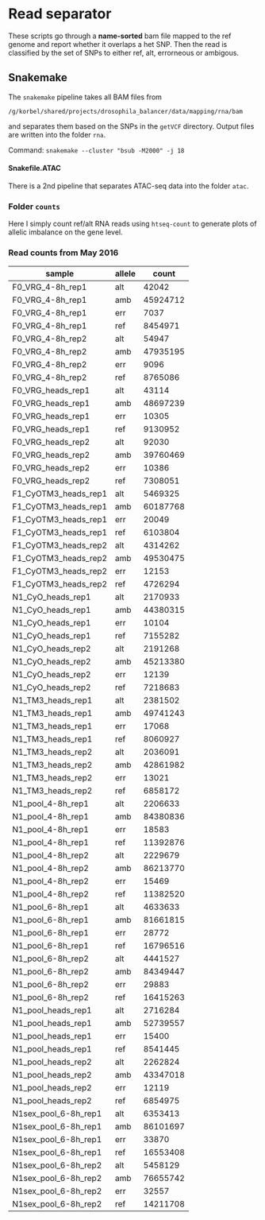 # Read separator

These scripts go through a **name-sorted** bam file mapped to the ref genome
and report whether it overlaps a het SNP. Then the read is classified by the
set of SNPs to either ref, alt, errorneous or ambigous.

## Snakemake

The `snakemake` pipeline takes all BAM files from

```
/g/korbel/shared/projects/drosophila_balancer/data/mapping/rna/bam
```

and separates them based on the SNPs in the `getVCF` directory.
Output files are written into the folder `rna`.

Command: `snakemake --cluster "bsub -M2000" -j 18`

#### Snakefile.ATAC

There is a 2nd pipeline that separates ATAC-seq data into the folder `atac`.

### Folder `counts`

Here I simply count ref/alt RNA reads using `htseq-count` to generate plots of allelic imbalance 
on the gene level.

### Read counts from May 2016

sample                  | allele | count
---                     | ---    | ---
F0_VRG_4-8h_rep1        | alt    | 42042
F0_VRG_4-8h_rep1        | amb    | 45924712
F0_VRG_4-8h_rep1        | err    | 7037
F0_VRG_4-8h_rep1        | ref    | 8454971
F0_VRG_4-8h_rep2        | alt    | 54947
F0_VRG_4-8h_rep2        | amb    | 47935195
F0_VRG_4-8h_rep2        | err    | 9096
F0_VRG_4-8h_rep2        | ref    | 8765086
F0_VRG_heads_rep1       | alt    | 43114
F0_VRG_heads_rep1       | amb    | 48697239
F0_VRG_heads_rep1       | err    | 10305
F0_VRG_heads_rep1       | ref    | 9130952
F0_VRG_heads_rep2       | alt    | 92030
F0_VRG_heads_rep2       | amb    | 39760469
F0_VRG_heads_rep2       | err    | 10386
F0_VRG_heads_rep2       | ref    | 7308051
F1_CyOTM3_heads_rep1    | alt    | 5469325
F1_CyOTM3_heads_rep1    | amb    | 60187768
F1_CyOTM3_heads_rep1    | err    | 20049
F1_CyOTM3_heads_rep1    | ref    | 6103804
F1_CyOTM3_heads_rep2    | alt    | 4314262
F1_CyOTM3_heads_rep2    | amb    | 49530475
F1_CyOTM3_heads_rep2    | err    | 12153
F1_CyOTM3_heads_rep2    | ref    | 4726294
N1_CyO_heads_rep1       | alt    | 2170933
N1_CyO_heads_rep1       | amb    | 44380315
N1_CyO_heads_rep1       | err    | 10104
N1_CyO_heads_rep1       | ref    | 7155282
N1_CyO_heads_rep2       | alt    | 2191268
N1_CyO_heads_rep2       | amb    | 45213380
N1_CyO_heads_rep2       | err    | 12139
N1_CyO_heads_rep2       | ref    | 7218683
N1_TM3_heads_rep1       | alt    | 2381502
N1_TM3_heads_rep1       | amb    | 49741243
N1_TM3_heads_rep1       | err    | 17068
N1_TM3_heads_rep1       | ref    | 8060927
N1_TM3_heads_rep2       | alt    | 2036091
N1_TM3_heads_rep2       | amb    | 42861982
N1_TM3_heads_rep2       | err    | 13021
N1_TM3_heads_rep2       | ref    | 6858172
N1_pool_4-8h_rep1       | alt    | 2206633
N1_pool_4-8h_rep1       | amb    | 84380836
N1_pool_4-8h_rep1       | err    | 18583
N1_pool_4-8h_rep1       | ref    | 11392876
N1_pool_4-8h_rep2       | alt    | 2229679
N1_pool_4-8h_rep2       | amb    | 86213770
N1_pool_4-8h_rep2       | err    | 15469
N1_pool_4-8h_rep2       | ref    | 11382520
N1_pool_6-8h_rep1       | alt    | 4633633
N1_pool_6-8h_rep1       | amb    | 81661815
N1_pool_6-8h_rep1       | err    | 28772
N1_pool_6-8h_rep1       | ref    | 16796516
N1_pool_6-8h_rep2       | alt    | 4441527
N1_pool_6-8h_rep2       | amb    | 84349447
N1_pool_6-8h_rep2       | err    | 29883
N1_pool_6-8h_rep2       | ref    | 16415263
N1_pool_heads_rep1      | alt    | 2716284
N1_pool_heads_rep1      | amb    | 52739557
N1_pool_heads_rep1      | err    | 15400
N1_pool_heads_rep1      | ref    | 8541445
N1_pool_heads_rep2      | alt    | 2262824
N1_pool_heads_rep2      | amb    | 43347018
N1_pool_heads_rep2      | err    | 12119
N1_pool_heads_rep2      | ref    | 6854975
N1sex_pool_6-8h_rep1    | alt    | 6353413
N1sex_pool_6-8h_rep1    | amb    | 86101697
N1sex_pool_6-8h_rep1    | err    | 33870
N1sex_pool_6-8h_rep1    | ref    | 16553408
N1sex_pool_6-8h_rep2    | alt    | 5458129
N1sex_pool_6-8h_rep2    | amb    | 76655742
N1sex_pool_6-8h_rep2    | err    | 32557
N1sex_pool_6-8h_rep2    | ref    | 14211708

